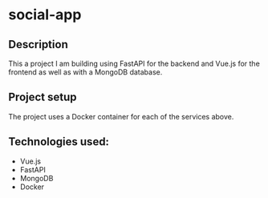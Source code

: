 # social-app
## Description
This a project I am building using FastAPI for the backend and Vue.js for the frontend as well as with a MongoDB database.

## Project setup
The project uses a Docker container for each of the services above.

## Technologies used:
- Vue.js
- FastAPI
- MongoDB
- Docker
